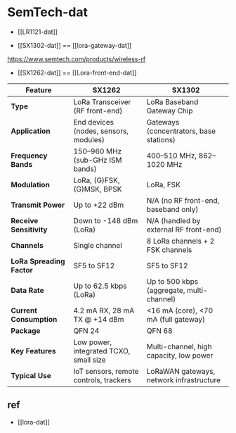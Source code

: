 
# SemTech-dat

- [[LR1121-dat]]

- [[SX1302-dat]] == [[lora-gateway-dat]]

https://www.semtech.com/products/wireless-rf

- [[SX1262-dat]] == [[Lora-front-end-dat]]

| Feature                   | SX1262                                 | SX1302                                    |
| ------------------------- | -------------------------------------- | ----------------------------------------- |
| **Type**                  | LoRa Transceiver (RF front-end)        | LoRa Baseband Gateway Chip                |
| **Application**           | End devices (nodes, sensors, modules)  | Gateways (concentrators, base stations)   |
| **Frequency Bands**       | 150–960 MHz (sub-GHz ISM bands)        | 400–510 MHz, 862–1020 MHz                 |
| **Modulation**            | LoRa, (G)FSK, (G)MSK, BPSK             | LoRa, FSK                                 |
| **Transmit Power**        | Up to +22 dBm                          | N/A (no RF front-end, baseband only)      |
| **Receive Sensitivity**   | Down to -148 dBm (LoRa)                | N/A (handled by external RF front-end)    |
| **Channels**              | Single channel                         | 8 LoRa channels + 2 FSK channels          |
| **LoRa Spreading Factor** | SF5 to SF12                            | SF5 to SF12                               |
| **Data Rate**             | Up to 62.5 kbps (LoRa)                 | Up to 500 kbps (aggregate, multi-channel) |
| **Current Consumption**   | 4.2 mA RX, 28 mA TX @ +14 dBm          | <16 mA (core), <70 mA (full gateway)      |
| **Package**               | QFN 24                                 | QFN 68                                    |
| **Key Features**          | Low power, integrated TCXO, small size | Multi-channel, high capacity, low power   |
| **Typical Use**           | IoT sensors, remote controls, trackers | LoRaWAN gateways, network infrastructure  |




## ref 

- [[lora-dat]]